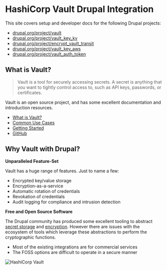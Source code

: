 # HashiCorp Vault Drupal Integration

This site covers setup and developer docs for the following Drupal projects:

* [drupal.org/project/vault](https://www.drupal.org/project/vault)
* [drupal.org/project/vault_key_kv](https://www.drupal.org/project/vault_key_kv)
* [drupal.org/project/encrypt_vault_transit](https://www.drupal.org/project/encrypt_vault_transit)
* [drupal.org/project/vault_key_aws](https://www.drupal.org/project/vault_key_aws)
* [drupal.org/project/vault_auth_token](https://www.drupal.org/project/vault_auth_token)

## What is Vault?

> Vault is a tool for securely accessing secrets. A secret is anything that you want to tightly control access to, such as API keys, passwords, or certificates.

Vault is an open source project, and has some excellent documentation and introduction resources.

* [What is Vault?](https://www.vaultproject.io/intro/index.html)
* [Common Use Cases](https://www.vaultproject.io/intro/use-cases.html)
* [Getting Started](https://www.vaultproject.io/intro/getting-started/install.html)
* [GitHub](https://github.com/hashicorp/vault)

## Why Vault with Drupal?

**Unparalleled Feature-Set**

Vault has a huge range of features. Just to name a few:

* Encrypted key/value storage
* Encryption-as-a-service
* Automatic rotation of credentials
* Revokation of credentials
* Audit logging for compliance and intrusion detection 

**Free and Open Source Software**

The Drupal community has produced some excellent tooling to abstract [secret storage](https://www.drupal.org/project/key) and [encryption](https://www.drupal.org/project/encrypt). However there are issues with the ecosystem of tools which leverage these abstractions to perform the cryptographic functions.

* Most of the existing integrations are for commercial services
* The FOSS options are difficult to operate in a secure manner


![HashiCorp Vault](/static/vault-logo.png)